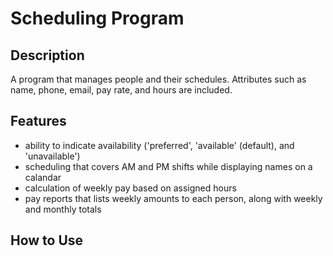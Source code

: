 # Scheduling Program

## Description
 A program that manages people and their schedules. Attributes such as name, phone, email, pay rate, and hours are included.

## Features
- ability to indicate availability ('preferred', 'available' (default), and 'unavailable')
- scheduling that covers AM and PM shifts while displaying names on a calandar
- calculation of weekly pay based on assigned hours
- pay reports that lists weekly amounts to each person, along with weekly and monthly totals

## How to Use
